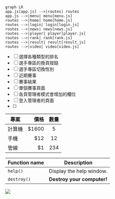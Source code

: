 
```mermaid!
graph LR
app.js[app.js] -->|routes| routes
app.js -->|menu| menu[menu.js]
routes -->|home| home[home.js]
routes -->|login| login[login.js]
routes -->|news| news[news.js]
routes -->|player| player[player.js]
routes -->|rank| rank[rank.js]
routes -->|result| result[result.js]
routes -->|video| video[video.js]
```

- [ ] 選擇各種類型的排名
- [ ] 選手專區的換頁按鈕
- [ ] 選手專區切換性別
- [ ] 近期賽事
- [ ] 賽事結果
- [ ] 單個賽事頁面
- [ ] 各頁管理者模式會增加的欄位
- [ ] 登入管理者的頁面
- [ ] 

| 專案        | 價格   |  數量  |
| --------   | -----:  | :----:  |
| 計算機      | $1600   |   5     |
| 手機        |   $12   |   12   |
| 管線        |    $1    |  234  |


| Function name | Description                    |
| ------------- | ------------------------------ |
| `help()`      | Display the help window.       |
| `destroy()`   | **Destroy your computer!**     |

[![](https://mermaid.ink/img/eyJjb2RlIjoiXG5ncmFwaCBMUlxuYXBwLmpzW2FwcC5qc10gLS0-fHJvdXRlc3wgcm91dGVzXG5hcHAuanMgLS0-fG1lbnV8IG1lbnVbbWVudS5qc11cbnJvdXRlcyAtLT58aG9tZXwgaG9tZVtob21lLmpzXVxucm91dGVzIC0tPnxsb2dpbnwgbG9naW5bbG9naW4uanNdXG5yb3V0ZXMgLS0-fG5ld3N8IG5ld3NbbmV3cy5qc11cbnJvdXRlcyAtLT58cGxheWVyfCBwbGF5ZXJbcGxheWVyLmpzXVxucm91dGVzIC0tPnxyYW5rfCByYW5rW3JhbmsuanNdXG5yb3V0ZXMgLS0-fHJlc3VsdHwgcmVzdWx0W3Jlc3VsdC5qc11cbnJvdXRlcyAtLT58dmlkZW98IHZpZGVvW3ZpZGVvLmpzXVxuIiwibWVybWFpZCI6eyJ0aGVtZSI6ImRlZmF1bHQifSwidXBkYXRlRWRpdG9yIjpmYWxzZSwiYXV0b1N5bmMiOnRydWUsInVwZGF0ZURpYWdyYW0iOmZhbHNlfQ)](https://mermaid-js.github.io/mermaid-live-editor/edit#eyJjb2RlIjoiXG5ncmFwaCBMUlxuYXBwLmpzW2FwcC5qc10gLS0-fHJvdXRlc3wgcm91dGVzXG5hcHAuanMgLS0-fG1lbnV8IG1lbnVbbWVudS5qc11cbnJvdXRlcyAtLT58aG9tZXwgaG9tZVtob21lLmpzXVxucm91dGVzIC0tPnxsb2dpbnwgbG9naW5bbG9naW4uanNdXG5yb3V0ZXMgLS0-fG5ld3N8IG5ld3NbbmV3cy5qc11cbnJvdXRlcyAtLT58cGxheWVyfCBwbGF5ZXJbcGxheWVyLmpzXVxucm91dGVzIC0tPnxyYW5rfCByYW5rW3JhbmsuanNdXG5yb3V0ZXMgLS0-fHJlc3VsdHwgcmVzdWx0W3Jlc3VsdC5qc11cbnJvdXRlcyAtLT58dmlkZW98IHZpZGVvW3ZpZGVvLmpzXVxuIiwibWVybWFpZCI6IntcbiAgXCJ0aGVtZVwiOiBcImRlZmF1bHRcIlxufSIsInVwZGF0ZUVkaXRvciI6ZmFsc2UsImF1dG9TeW5jIjp0cnVlLCJ1cGRhdGVEaWFncmFtIjpmYWxzZX0)